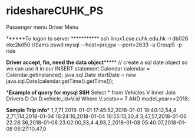 # rideshareCUHK_PS

Passenger menu
Driver Menu


******To logon to server ***********
ssh linux1.cse.cuhk.edu.hk -l db026
eke2kd50            //Sams pswd
mysql --host=projgw --port=2633 -u Group5 -p
ride

********Driver accept, fin, need the data object*************
      // create a sql date object so we can use it in our INSERT statement
      Calendar calendar = Calendar.getInstance();
      java.sql.Date startDate = new java.sql.Date(calendar.getTime().getTime());

*******Example of query for mysql SSH******
 Select * from Vehicles V
 Inner Join Drivers D 
 On D.vehicle_id=V.id 
 Where V.seats>= 7 AND model_year>=2018;

********Sample Trip info*********
1,7,71,2018-01-01 17:45:52,2018-01-01 18:40:12,54,4
2,71,114,2018-01-04 16:24:16,2018-01-04 16:55:13,30,4
3,47,57,2018-01-06 22:28:36,2018-01-06 23:02:00,33,4
4,93,2,2018-01-08 05:40:07,2018-01-08 06:27:10,47,0